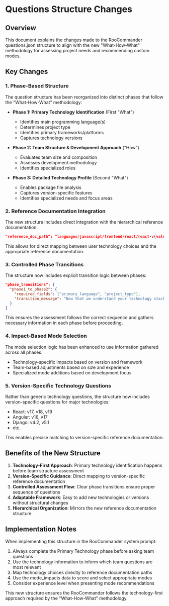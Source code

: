 # Questions Structure Changes

## Overview

This document explains the changes made to the RooCommander questions.json structure to align with the new "What-How-What" methodology for assessing project needs and recommending custom modes.

## Key Changes

### 1. Phase-Based Structure

The question structure has been reorganized into distinct phases that follow the "What-How-What" methodology:

- **Phase 1: Primary Technology Identification** (First "What")
  - Identifies main programming language(s)
  - Determines project type
  - Identifies primary frameworks/platforms
  - Captures technology versions

- **Phase 2: Team Structure & Development Approach** ("How")
  - Evaluates team size and composition
  - Assesses development methodology
  - Identifies specialized roles

- **Phase 3: Detailed Technology Profile** (Second "What")
  - Enables package file analysis
  - Captures version-specific features
  - Identifies specialized needs and focus areas

### 2. Reference Documentation Integration

The new structure includes direct integration with the hierarchical reference documentation:

```json
"reference_doc_path": "languages/javascript/frontend/react/react-v{value}.md"
```

This allows for direct mapping between user technology choices and the appropriate reference documentation.

### 3. Controlled Phase Transitions

The structure now includes explicit transition logic between phases:

```json
"phase_transitions": {
  "phase1_to_phase2": {
    "required_fields": ["primary_language", "project_type"],
    "transition_message": "Now that we understand your technology stack, let's discuss your team structure."
  }
}
```

This ensures the assessment follows the correct sequence and gathers necessary information in each phase before proceeding.

### 4. Impact-Based Mode Selection

The mode selection logic has been enhanced to use information gathered across all phases:

- Technology-specific impacts based on version and framework
- Team-based adjustments based on size and experience
- Specialized mode additions based on development focus

### 5. Version-Specific Technology Questions

Rather than generic technology questions, the structure now includes version-specific questions for major technologies:

- React: v17, v18, v19
- Angular: v16, v17
- Django: v4.2, v5.1
- etc.

This enables precise matching to version-specific reference documentation.

## Benefits of the New Structure

1. **Technology-First Approach**: Primary technology identification happens before team structure assessment
2. **Version-Specific Guidance**: Direct mapping to version-specific reference documentation
3. **Controlled Assessment Flow**: Clear phase transitions ensure proper sequence of questions
4. **Adaptable Framework**: Easy to add new technologies or versions without structural changes
5. **Hierarchical Organization**: Mirrors the new reference documentation structure

## Implementation Notes

When implementing this structure in the RooCommander system prompt:

1. Always complete the Primary Technology phase before asking team questions
2. Use the technology information to inform which team questions are most relevant
3. Map technology choices directly to reference documentation paths
4. Use the mode_impacts data to score and select appropriate modes
5. Consider experience level when presenting mode recommendations

This new structure ensures the RooCommander follows the technology-first approach required by the "What-How-What" methodology.